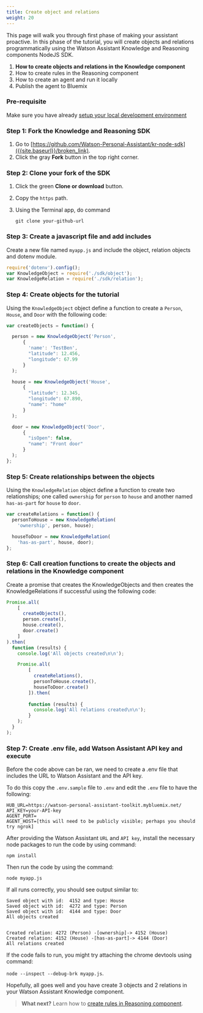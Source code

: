```yaml
---
title: Create object and relations
weight: 20
---
```

This page will walk you through first phase of making your assistant proactive.  In this phase of the tutorial, you will create objects and relations programmatically using the Watson Assistant Knowledge and Reasoning components NodeJS SDK.

1. **How to create objects and relations in the Knowledge component**
2. How to create rules in the Reasoning component
3. How to create an agent and run it locally
4. Publish the agent to Bluemix

### Pre-requisite
Make sure you have already [setup your local development environment]({{site.baseurl}}/expertise/setup-local-dev-env/)

### Step 1: Fork the Knowledge and Reasoning SDK
1. Go to  [https://github.com/Watson-Personal-Assistant/kr-node-sdk]({{site.baseurl}}/broken_link).
2. Click the gray **Fork** button in the top right corner.


### Step 2: Clone your fork of the SDK
1. Click the green **Clone or download** button.
2. Copy the `https` path.
3. Using the Terminal app, do command

    `git clone your-github-url`
    
### Step 3: Create a javascript file and add includes

Create a new file named `myapp.js` and include the object, relation objects and dotenv module.

```javascript
require('dotenv').config();
var KnowledgeObject = require('./sdk/object');
var KnowledgeRelation = require('./sdk/relation');
```

### Step 4: Create objects for the tutorial

Using the `KnowledgeObject` object define a function to create a `Person`, `House`, and `Door` with the following code:

```javascript
var createObjects = function() {

  person = new KnowledgeObject('Person',
      {
        'name': 'TestBen',
        "latitude": 12.456,
        "longitude": 67.99
      }
  );

  house = new KnowledgeObject('House',
      {
        "latitude": 12.345,
        "longitude": 67.890,
        "name": "home"
      }
  );

  door = new KnowledgeObject('Door',
      {
        "isOpen": false,
        "name": "Front door"
      }
  );
};
```

### Step 5: Create relationships between the objects

Using the `KnowledgeRelation` object define a function to create two relationships; one called `ownership` for `person` to `house` and another named `has-as-part` for `house` to `door`.

```javascript
var createRelations = function() {
  personToHouse = new KnowledgeRelation(
    'ownership', person, house);

  houseToDoor = new KnowledgeRelation(
    'has-as-part', house, door);
};
```

### Step 6: Call creation functions to create the objects and relations in the Knowledge component

Create a promise that creates the KnowledgeObjects and then creates the KnowledgeRelations if successful using the following code:

```javascript
Promise.all(
    [
      createObjects(),
      person.create(),
      house.create(),
      door.create()
    ]
).then(
  function (results) {
    console.log('All objects created\n\n');

    Promise.all(
        [
          createRelations(),
          personToHouse.create(),
          houseToDoor.create()
        ]).then(
          
        function (results) {
          console.log('All relations created\n\n');
        }
    );
  }
);

```

### Step 7: Create .env file, add Watson Assistant API key and execute

Before the code above can be ran, we need to create a .env file that includes the URL to Watson Assistant and the API key.  

To do this copy the `.env.sample` file to `.env` and edit the `.env` file to have the following:

```
HUB_URL=https://watson-personal-assistant-toolkit.mybluemix.net/
API_KEY=your-API-key
AGENT_PORT=
AGENT_HOST=[this will need to be publicly visible; perhaps you should try ngrok]
```

After providing the Watson Assistant `URL` and `API key`, install the necessary node packages to run the code by using command:

`npm install`

Then run the code by using the command:

`node myapp.js`

If all runs correctly, you should see output similar to:

```
Saved object with id:  4152 and type: House
Saved object with id:  4272 and type: Person
Saved object with id:  4144 and type: Door
All objects created


Created relation: 4272 (Person) -[ownership]-> 4152 (House)
Created relation: 4152 (House) -[has-as-part]-> 4144 (Door)
All relations created
```

If the code fails to run, you might try attaching the chrome devtools using command:

`node --inspect --debug-brk myapp.js`.


Hopefully, all goes well and you have create 3 objects and 2 relations in your Watson Assistant Knowledge component.

> **What next?** Learn how to [create rules in Reasoning component]({{site.baseurl}}/knowledge/create-rules).
